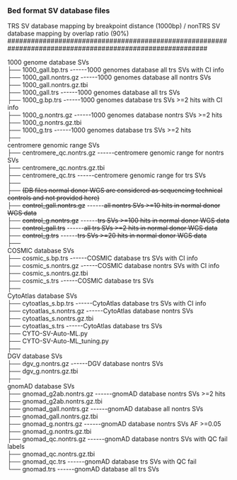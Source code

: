 ### Bed format SV database files ###
TRS SV database mapping by breakpoint distance (1000bp) / nonTRS SV database mapping by overlap ratio (90%) 
###########################################################################################################

1000 genome database SVs  <br />
├── 1000_gall.bp.trs                              ------1000 genomes database all trs SVs with CI info  <br />
├── 1000_gall.nontrs.gz                           ------1000 genomes database all nontrs SVs  <br /> 
├── 1000_gall.nontrs.gz.tbi    <br />
├── 1000_gall.trs                                 ------1000 genomes database all trs SVs                    
├── 1000_g.bp.trs                                 ------1000 genomes database trs SVs >=2 hits with CI info  <br />
├── 1000_g.nontrs.gz                              ------1000 genomes database nontrs SVs >=2 hits  <br />
├── 1000_g.nontrs.gz.tbi  <br />
├── 1000_g.trs                                    ------1000 genomes database trs SVs >=2 hits  <br />
├──    <br />
centromere genomic range SVs  <br />
├── centromere_qc.nontrs.gz                       ------centromere genomic range for nontrs SVs  <br />
├── centromere_qc.nontrs.gz.tbi  <br />
├── centromere_qc.trs                             ------centromere genomic range for trs SVs  <br />
├──    <br />
├── ~~(DB files normal donor WGS are considered as sequencing technical controls and not provided here)~~  <br />
├── ~~control_gall.nontrs.gz~~                        ------~~all nontrs SVs >=10 hits in normal donor WGS data~~  <br />
├── ~~control_g.nontrs.gz~~                           ------~~trs SVs >=100 hits in normal donor WGS data~~  <br />
├── ~~control_gall.trs~~                              ------~~all trs SVs >=2 hits in normal donor WGS data~~  <br />
├── ~~control_g.trs~~                                 ------~~trs SVs >=20 hits in normal donor WGS data~~  <br />
├──     <br />
COSMIC database SVs  <br />
├── cosmic_s.bp.trs                               ------COSMIC database trs SVs with CI info  <br />
├── cosmic_s.nontrs.gz                            ------COSMIC database nontrs SVs with CI info  <br />
├── cosmic_s.nontrs.gz.tbi  <br />
├── cosmic_s.trs                                   ------COSMIC database trs SVs  <br />
├──    <br />
CytoAtlas database SVs  <br />
├── cytoatlas_s.bp.trs                             ------CytoAtlas database trs SVs with CI info  <br />
├── cytoatlas_s.nontrs.gz                          ------CytoAtlas database nontrs SVs  <br />
├── cytoatlas_s.nontrs.gz.tbi  <br />
├── cytoatlas_s.trs                                ------CytoAtlas database trs SVs  <br />
├── CYTO-SV-Auto-ML.py  <br />
├── CYTO-SV-Auto-ML_tuning.py  <br />
├──    <br />
DGV database SVs  <br />
├── dgv_g.nontrs.gz                                ------DGV database nontrs SVs  <br /> 
├── dgv_g.nontrs.gz.tbi  <br />
├──    <br />
gnomAD database SVs  <br />
├── gnomad_g2ab.nontrs.gz                          ------gnomAD database nontrs SVs >=2 hits  <br />
├── gnomad_g2ab.nontrs.gz.tbi  <br />
├── gnomad_gall.nontrs.gz                          ------gnomAD database all nontrs SVs   <br />
├── gnomad_gall.nontrs.gz.tbi  <br />
├── gnomad_g.nontrs.gz                             ------gnomAD database nontrs SVs AF >=0.05  <br />
├── gnomad_g.nontrs.gz.tbi  <br />
├── gnomad_qc.nontrs.gz                            ------gnomAD database nontrs SVs with QC fail labels <br />
├── gnomad_qc.nontrs.gz.tbi  <br />
├── gnomad_qc.trs                                  ------gnomAD database trs SVs with QC fail  <br />
└── gnomad.trs                                     ------gnomAD database all trs SVs  <br />

